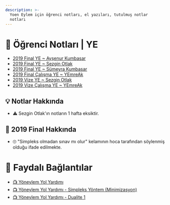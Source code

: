 ```yaml
---
description: >-
  Yoen Eylem için öğrenci notları, el yazıları, tutulmuş notlar
  notları
---
```


# 📕 Öğrenci Notları \| YE

<!--YPackage.YGitbookIntegration-tarafından-otomatik-oluşturulmuştur-->

- [2019 Final YE ~ Ayşenur Kumbasar](2019%20Final%20YE%20~%20Ay%C5%9Fenur%20Kumbasar.pdf)
- [2019 Final YE ~ Sezgin Otlak](2019%20Final%20YE%20~%20Sezgin%20Otlak.pdf)
- [2019 Final YE ~ Sümeyra Kumbasar](2019%20Final%20YE%20~%20S%C3%BCmeyra%20Kumbasar.pdf)
- [2019 Final Çalışma YE ~ YEmreAk](2019%20Final%20%C3%87al%C4%B1%C5%9Fma%20YE%20~%20YEmreAk.pdf)
- [2019 Vize YE ~ Sezgin Otlak](2019%20Vize%20YE%20~%20Sezgin%20Otlak.pdf)
- [2019 Vize Çalışma YE ~ YEmreAk](2019%20Vize%20%C3%87al%C4%B1%C5%9Fma%20YE%20~%20YEmreAk.pdf)

<!--YPackage.YGitbookIntegration-tarafından-otomatik-oluşturulmuştur-->

## 💡 Notlar Hakkında

- ⚠️ Sezgin Otlak'ın notların 1 hafta eksiktir.

## 📅 2019 Final Hakkında

- 🙄 "Simpleks olmadan sınav mı olur" kelamının hoca tarafından söylenmiş olduğu ifade edilmekte.

# 🔗 Faydalı Bağlantılar

- [📺 Yöneylem Yol Yardımı](https://www.youtube.com/user/YoneylemDestek/videos)
- [📺 Yöneylem Yol Yardımı - Simpleks Yöntem (Minimizasyon)](https://www.youtube.com/watch?v=4zfZ3bmTeOc)
- [📺 Yöneylem Yol Yardımı - Dualite 1](https://www.youtube.com/watch?v=t8aEzBOOJFM)
